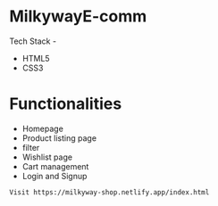 # MilkywayE-comm
 
Tech Stack - 
* HTML5
* CSS3

# Functionalities

* Homepage 
* Product listing page
* filter
* Wishlist page
* Cart management
* Login and Signup

```Visit https://milkyway-shop.netlify.app/index.html```
